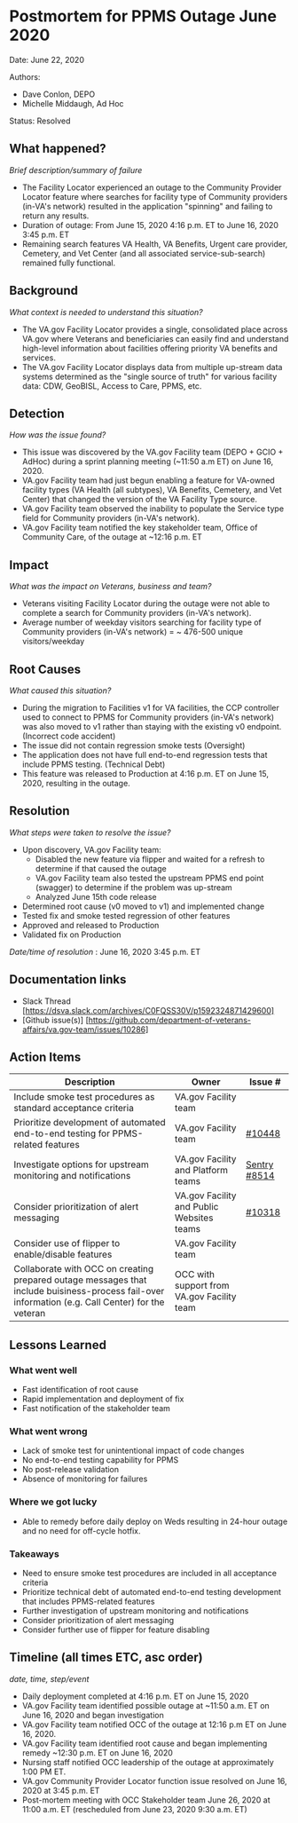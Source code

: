 # Postmortem for PPMS Outage June 2020

Date: June 22, 2020

Authors:
- Dave Conlon, DEPO
- Michelle Middaugh, Ad Hoc

Status: Resolved

## What happened?
_Brief description/summary of failure_
- The Facility Locator experienced an outage to the Community Provider Locator feature where searches for facility type of Community providers (in-VA's network) resulted in the application "spinning" and failing to return any results. 
- Duration of outage: From  June 15, 2020 4:16 p.m. ET to June 16, 2020 3:45 p.m. ET 
- Remaining search features VA Health, VA Benefits, Urgent care provider, Cemetery, and Vet Center (and all associated service-sub-search) remained fully functional.

## Background
_What context is needed to understand this situation?_
- The VA.gov Facility Locator provides a single, consolidated place across VA.gov where Veterans and beneficiaries can easily find and understand high-level information about facilities offering priority VA benefits and services.
- The VA.gov Facility Locator displays data from multiple up-stream data systems determined as the "single source of truth" for various facility data: CDW, GeoBISL, Access to Care, PPMS, etc.

## Detection
_How was the issue found?_
- This issue was discovered by the VA.gov Facility team (DEPO + GCIO + AdHoc) during a sprint planning meeting (~11:50 a.m ET) on June 16, 2020.
- VA.gov Facility team had just begun enabling a feature for VA-owned facility types (VA Health (all subtypes), VA Benefits, Cemetery, and Vet Center) that changed the version of the VA Facility Type source.
- VA.gov Facility team observed the inability to populate the Service type field for Community providers (in-VA's network).
- VA.gov Facility team notified the key stakeholder team, Office of Community Care, of the outage at ~12:16 p.m. ET

## Impact
_What was the impact on Veterans, business and team?_
- Veterans visiting Facility Locator during the outage were not able to complete a search for Community providers (in-VA's network).
- Average number of weekday visitors searching for facility type of Community providers (in-VA's network) = ~ 476-500 unique visitors/weekday

## Root Causes
_What caused this situation?_
- During the migration to Facilities v1 for VA facilities, the CCP controller used to connect to PPMS for Community providers (in-VA's network) was also moved to v1 rather than staying with the existing v0 endpoint. (Incorrect code accident)
- The issue did not contain regression smoke tests (Oversight)
- The application does not have full end-to-end regression tests that include PPMS testing. (Technical Debt)
- This feature was released to Production at 4:16 p.m. ET on June 15, 2020, resulting in the outage.

## Resolution
_What steps were taken to resolve the issue?_
- Upon discovery, VA.gov Facility team:
  - Disabled the new feature via flipper and waited for a refresh to determine if that caused the outage
  - VA.gov Facility team also tested the upstream PPMS end point (swagger) to determine if the problem was up-stream
  - Analyzed June 15th code release
- Determined root cause (v0 moved to v1) and implemented change
- Tested fix and smoke tested regression of other features
- Approved and released to Production
- Validated fix on Production

_Date/time of resolution_ : June 16, 2020 3:45 p.m. ET

## Documentation links
- Slack Thread [https://dsva.slack.com/archives/C0FQSS30V/p1592324871429600]
- [Github issue(s)] [https://github.com/department-of-veterans-affairs/va.gov-team/issues/10286]


## Action Items

| Description                    | Owner        | Issue # |
| ------------------------------ | ------------ | ------- |
| Include smoke test procedures as standard acceptance criteria | VA.gov Facility team | |
| Prioritize development of automated end-to-end testing for PPMS-related features | VA.gov Facility team | [#10448](https://github.com/department-of-veterans-affairs/va.gov-team/issues/10448) |
| Investigate options for upstream monitoring and notifications | VA.gov Facility and Platform teams  | [Sentry #8514](https://github.com/department-of-veterans-affairs/va.gov-team/issues/8514) |
| Consider prioritization of alert messaging | VA.gov Facility and Public Websites teams  | [#10318](https://github.com/department-of-veterans-affairs/va.gov-team/issues/10318)  |
| Consider use of flipper to enable/disable features | VA.gov Facility team | |
| Collaborate with OCC on creating prepared outage messages that include buisiness-process fail-over information (e.g. Call Center) for the veteran | OCC with support from VA.gov Facility team | |

## Lessons Learned

### What went well
- Fast identification of root cause
- Rapid implementation and deployment of fix
- Fast notification of the stakeholder team

### What went wrong
- Lack of smoke test for unintentional impact of code changes
- No end-to-end testing capability for PPMS
- No post-release validation
- Absence of monitoring for failures

### Where we got lucky
- Able to remedy before daily deploy on Weds resulting in 24-hour outage and no need for off-cycle hotfix.

### Takeaways
- Need to ensure smoke test procedures are included in all acceptance criteria
- Prioritize technical debt of automated end-to-end testing development that includes PPMS-related features
- Further investigation of upstream monitoring and notifications
- Consider prioritization of alert messaging
- Consider further use of flipper for feature disabling

## Timeline (all times ETC, asc order)
_date, time, step/event_
- Daily deployment completed at 4:16 p.m. ET on June 15, 2020
- VA.gov Facility team identified possible outage at ~11:50 a.m. ET on June 16, 2020 and began investigation
- VA.gov Facility team notified OCC of the outage at 12:16 p.m  ET on June 16, 2020.
- VA.gov Facility team identified root cause and began implementing remedy ~12:30 p.m. ET on June 16, 2020
- Nursing staff notified OCC leadership of the outage at approximately 1:00 PM ET. 
- VA.gov Community Provider Locator function issue resolved on June 16, 2020 at 3:45 p.m. ET
- Post-mortem meeting with OCC Stakeholder team June 26, 2020 at 11:00 a.m. ET (rescheduled from June 23, 2020 9:30 a.m. ET)
